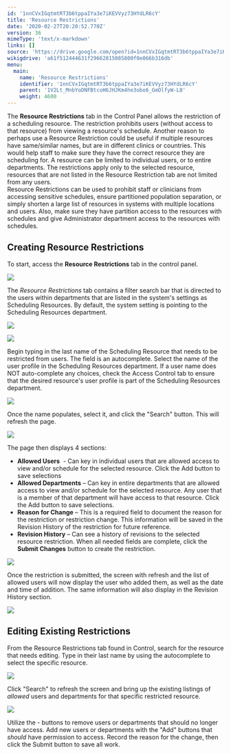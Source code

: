 ```yaml
---
id: '1nnCVxIGqtmtRT3b6tppaIYa3e7iKEVVyz73HYdLR6cY'
title: 'Resource Restrictions'
date: '2020-02-27T20:20:52.770Z'
version: 36
mimeType: 'text/x-markdown'
links: []
source: 'https://drive.google.com/open?id=1nnCVxIGqtmtRT3b6tppaIYa3e7iKEVVyz73HYdLR6cY'
wikigdrive: 'a61f512444631f29662815085800f0e066b316db'
menu:
  main:
    name: 'Resource Restrictions'
    identifier: '1nnCVxIGqtmtRT3b6tppaIYa3e7iKEVVyz73HYdLR6cY'
    parent: '1V2Lt_MnbYoDNFBtcoH6JHJKm4he3obo6_GmOlfyW-L8'
    weight: 4600
---
```

The **Resource Restrictions** tab in the Control Panel allows the restriction of a scheduling resource. The restriction prohibits users (without access to that resource) from viewing a resource's schedule. Another reason to perhaps use a Resource Restriction could be useful if multiple resources have same/similar names, but are in different clinics or countries. This would help staff to make sure they have the correct resource they are scheduling for. A resource can be limited to individual users, or to entire departments. The restrictions apply only to the selected resource, resources that are not listed in the Resource Restriction tab are not limited from any users.  
Resource Restrictions can be used to prohibit staff or clinicians from accessing sensitive schedules, ensure partitioned population separation, or simply shorten a large list of resources in systems with multiple locations and users. Also, make sure they have partition access to the resources with schedules and give Administrator department access to the resources with schedules.
  
## Creating Resource Restrictions  
  
To start, access the **Resource Restrictions** tab in the control panel.
  
![](../resource-restrictions.assets/100002010000060B000001B55BED716A10E0F176.png)  

The *Resource Restrictions* tab contains a filter search bar that is directed to the users within departments that are listed in the system's settings as Scheduling Resources. By default, the system setting is pointing to the Scheduling Resources department.
  
![](../resource-restrictions.assets/100000000000018F00000041BC0546417AA90688.png)  

  
![](../resource-restrictions.assets/100002010000059E0000016E3FC4954FC1DB6620.png)  

Begin typing in the last name of the Scheduling Resource that needs to be restricted from users. The field is an autocomplete. Select the name of the user profile in the Scheduling Resources department. If a user name does NOT auto-complete any choices, check the Access Control tab to ensure that the desired resource's user profile is part of the Scheduling Resources department.
  
![](../resource-restrictions.assets/100002010000046F0000017A6F64D19E7D6B2C23.png)  

Once the name populates, select it, and click the "Search" button. This will refresh the page.
  
![](../resource-restrictions.assets/1000000000000640000002370822755D07EE7119.png)  

The page then displays 4 sections:
* <strong>Allowed Users</strong>  - Can key in individual users that are allowed access to view and/or schedule for the selected resource. Click the Add button to save selections
* <strong>Allowed Departments</strong> – Can key in entire departments that are allowed access to view and/or schedule for the selected resource. Any user that is a member of that department will have access to that resource. Click the Add button to save selections.
* <strong>Reason for Change</strong> – This is a required field to document the reason for the restriction or restriction change. This information will be saved in the Revision History of the restriction for future reference.
* <strong>Revision History</strong> – Can see a history of revisions to the selected resource restriction.
When all needed fields are complete, click the **Submit Changes** button to create the restriction.
  
![](../resource-restrictions.assets/10000201000003A20000027B0178CDA2F8703C79.png)  

Once the restriction is submitted, the screen with refresh and the list of allowed users will now display the user who added them, as well as the date and time of addition. The same information will also display in the Revision History section.
  
![](../resource-restrictions.assets/1000000000000640000002BD16A547511B238D91.png)  

  
## Editing Existing Restrictions  
  
From the Resource Restrictions tab found in Control, search for the resource that needs editing. Type in their last name by using the autocomplete to select the specific resource.
  
![](../resource-restrictions.assets/100002010000042F000000E01506EC0B45BFB808.png)  

Click "Search" to refresh the screen and bring up the existing listings of *allowed* users and departments for that specific restricted resource.
  
![](../resource-restrictions.assets/1000000000000597000002AC5F96B350360CC477.png)  

Utilize the - buttons to remove users or departments that should no longer have access. Add new users or departments with the "Add" buttons that *should* have permission to access. Record the reason for the change, then click the Submit button to save all work.
